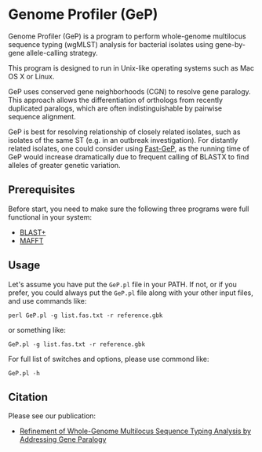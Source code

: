 # Genome Profiler (GeP)
Genome Profiler (GeP) is a program to perform whole-genome multilocus sequence typing (wgMLST) analysis for bacterial isolates using gene-by-gene allele-calling strategy.

This program is designed to run in Unix-like operating systems such as Mac OS X or Linux.

GeP uses conserved gene neighborhoods (CGN) to resolve gene paralogy. This approach allows the differentiation of orthologs from recently duplicated paralogs, which are often indistinguishable by pairwise sequence alignment.

GeP is best for resolving relationship of closely related isolates, such as isolates of the same ST (e.g. in an outbreak investigation). For distantly related isolates, one could consider using  [Fast-GeP](https://github.com/jizhang-nz/fast-GeP), as the running time of GeP would increase dramatically due to frequent calling of BLASTX to find alleles of greater genetic variation.

## Prerequisites
Before start, you need to make sure the following three programs were full functional in your system:
   * [BLAST+](https://ftp.ncbi.nlm.nih.gov/blast/executables/blast+/LATEST/)
   * [MAFFT](https://mafft.cbrc.jp/alignment/software/)
   
## Usage
Let's assume you have put the `GeP.pl` file in your PATH. If not, or if you prefer, you could always put the `GeP.pl` file along with your other input files, and use commands like:

    perl GeP.pl -g list.fas.txt -r reference.gbk

or something like:

    GeP.pl -g list.fas.txt -r reference.gbk

For full list of switches and options, please use commond like:

    GeP.pl -h


## Citation
Please see our publication: 
   * [Refinement of Whole-Genome Multilocus Sequence Typing Analysis by Addressing Gene Paralogy](http://jcm.asm.org/content/53/5/1765.abstract)
